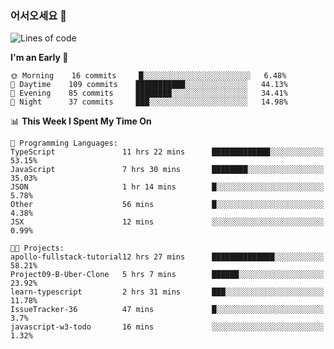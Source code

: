 ### 어서오세요 👋

<!--START_SECTION:waka-->
![Lines of code](https://img.shields.io/badge/From%20Hello%20World%20I%27ve%20Written-5.7%20million%20lines%20of%20code-blue)

**I'm an Early 🐤** 

```text
🌞 Morning    16 commits     █░░░░░░░░░░░░░░░░░░░░░░░░   6.48% 
🌆 Daytime    109 commits    ███████████░░░░░░░░░░░░░░   44.13% 
🌃 Evening    85 commits     ████████░░░░░░░░░░░░░░░░░   34.41% 
🌙 Night      37 commits     ███░░░░░░░░░░░░░░░░░░░░░░   14.98%

```


📊 **This Week I Spent My Time On** 

```text
💬 Programming Languages: 
TypeScript               11 hrs 22 mins      █████████████░░░░░░░░░░░░   53.15% 
JavaScript               7 hrs 30 mins       ████████░░░░░░░░░░░░░░░░░   35.03% 
JSON                     1 hr 14 mins        █░░░░░░░░░░░░░░░░░░░░░░░░   5.78% 
Other                    56 mins             █░░░░░░░░░░░░░░░░░░░░░░░░   4.38% 
JSX                      12 mins             ░░░░░░░░░░░░░░░░░░░░░░░░░   0.99%

🐱‍💻 Projects: 
apollo-fullstack-tutorial12 hrs 27 mins      ██████████████░░░░░░░░░░░   58.21% 
Project09-B-Uber-Clone   5 hrs 7 mins        ██████░░░░░░░░░░░░░░░░░░░   23.92% 
learn-typescript         2 hrs 31 mins       ███░░░░░░░░░░░░░░░░░░░░░░   11.78% 
IssueTracker-36          47 mins             █░░░░░░░░░░░░░░░░░░░░░░░░   3.7% 
javascript-w3-todo       16 mins             ░░░░░░░░░░░░░░░░░░░░░░░░░   1.32%

```


<!--END_SECTION:waka-->
